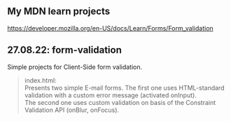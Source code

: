 ## My MDN learn projects
https://developer.mozilla.org/en-US/docs/Learn/Forms/Form_validation

## 27.08.22: form-validation
Simple projects for Client-Side form validation.
> index.html:  
Presents two simple E-mail forms. The first one uses HTML-standard validation with a custom error message (activated onInput).  
The second one uses custom validation on basis of the Constraint Validation API (onBlur, onFocus).
